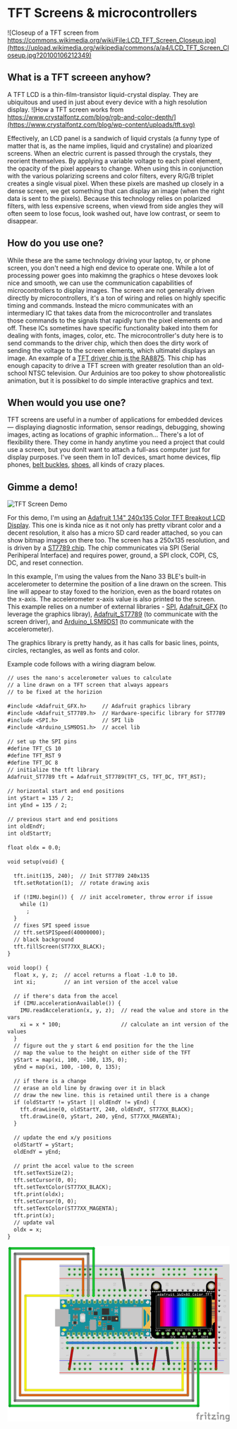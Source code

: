 # TFT Screens & microcontrollers
![Closeup of a TFT screen from https://commons.wikimedia.org/wiki/File:LCD_TFT_Screen_Closeup.jpg](https://upload.wikimedia.org/wikipedia/commons/a/a4/LCD_TFT_Screen_Closeup.jpg?20100106212349)

## What is a TFT screeen anyhow?
A TFT LCD is a thin-film-transistor liquid-crystal display.  They are ubiquitous and used in just about every device with a high resolution display. 
![How a TFT screen works from https://www.crystalfontz.com/blog/rgb-and-color-depth/](https://www.crystalfontz.com/blog/wp-content/uploads/tft.svg)

Effectively, an LCD panel is a sandwich of liquid crystals (a funny type of matter that is, as the name implies, liquid and crystaline) and ploarized screens. When an electric current is passed through the crystals, they reorient themselves. By applying a variable voltage to each pixel element, the opacity of the pixel appears to change. When using this in conjunction with the various polarizing screens and color filters, every R/G/B triplet creates a single visual pixel. When these pixels are mashed up closely in a dense screen, we get something that can display an image (when the right data is sent to the pixels).
Because this technology relies on polarized filters, with less expensive screens, when viewd from side angles they will often seem to lose focus, look washed out, have low contrast, or seem to disappear. 

## How do you use one?
While these are the same technology driving your laptop, tv, or phone screen, you don't need a high end device to operate one. While a lot of processing power goes into makimng the graphics o htese devoxes look nice and smooth, we can use the communication capabilities of microcontrollers to display images. The screen are not generally driven directly by microcontrollers, it's a ton of wiring and relies on highly specific timing and commands. Instead the micro communicates with an intermediary IC that takes data from the microcontroller and translates those commands to the signals that rapidly turn the pixel elements on and off. 
These ICs sometimes have specific functionality baked into them for dealing with fonts, images, color, etc. The microcontroller's duty here is to send commands to the driver chip, which then does the dirty work of sending the voltage to the screen elements, which ultimatel displays an image.
An example of a [TFT driver chip is the RA8875](https://www.raio.com.tw/en/RA8875.html). This chip has enough capacity to drive a TFT screen with greater resolution than an old-school NTSC television. Our Arduinios are too pokey to show photorealistic animation, but it is possibkel to do simple interactive graphics and text.

## When would you use one?
TFT screens are useful in a number of applications for embedded devices — displaying diagnostic information, sensor readings, debugging, showing images, acting as locations of graphic information... There's a lot of flexibility there. They come in handy anytime you need a project that could use a screen, but you donlt want to attach a full-ass computer just for display purposes.
I've seen them in IoT devices, smart home devices, flip phones, [belt buckles](https://www.instructables.com/The-Asteroid-Belt/), [shoes](http://www.theaphroditeproject.tv/), all kinds of crazy places.

## Gimme a demo!
![TFT Screen Demo](tft_accel.gif)

For this demo, I'm using an [Adafruit 1.14" 240x135 Color TFT Breakout LCD Display](https://www.adafruit.com/product/4383). This one is kinda nice as it not only has pretty vibrant color and a decent resolution, it also has a micro SD card reader attached, so you can show bitmap images on there too.
The screen has a 250x135 resolution, and is driven by a [ST7789 chip](https://www.rhydolabz.com/documents/33/ST7789.pdf). The chip communicates via SPI (Serial Perihiperal Interface) and requires power, ground, a SPI clock, COPI, CS, DC, and reset connection.

In this example, I'm using the values from the Nano 33 BLE's built-in accelerometer to determine the position of a line drawn on the screen. This line will appear to stay foxed to the horizion, even as the board rotates on the x-axis. The accelerometer x-axis value is also printed to the screen. This example relies on a number of external libraries - [SPI](https://www.arduino.cc/reference/en/language/functions/communication/spi/), [Adafruit_GFX](https://learn.adafruit.com/adafruit-gfx-graphics-library/) (to leverage the graphics libray), [Adafruit_ST7789](https://github.com/adafruit/Adafruit-ST7735-Library) (to communicate with the screen driver), and [Arduino_LSM9DS1](https://www.arduino.cc/reference/en/libraries/arduino_lsm9ds1/) (to communicate with the accelerometer).

The graphics library is pretty handy, as it has calls for basic lines, points, circles, rectangles, as well as fonts and color. 

Example code follows with a wiring diagram below.

```
// uses the nano's accelerometer values to calculate
// a line drawn on a TFT screen that always appears
// to be fixed at the horizion

#include <Adafruit_GFX.h>     // Adafruit graphics library
#include <Adafruit_ST7789.h>  // Hardware-specific library for ST7789
#include <SPI.h>              // SPI lib
#include <Arduino_LSM9DS1.h>  // accel lib

// set up the SPI pins
#define TFT_CS 10
#define TFT_RST 9
#define TFT_DC 8
// initialize the tft library
Adafruit_ST7789 tft = Adafruit_ST7789(TFT_CS, TFT_DC, TFT_RST);

// horizontal start and end positions
int yStart = 135 / 2;
int yEnd = 135 / 2;

// previous start and end positions
int oldEndY;
int oldStartY;

float oldx = 0.0;

void setup(void) {

  tft.init(135, 240);  // Init ST7789 240x135
  tft.setRotation(1);  // rotate drawing axis

  if (!IMU.begin()) {  // init accelrometer, throw error if issue
    while (1)
      ;
  }
  // fixes SPI speed issue
  // tft.setSPISpeed(40000000);
  // black background
  tft.fillScreen(ST77XX_BLACK);
}

void loop() {
  float x, y, z;  // accel returns a float -1.0 to 10.
  int xi;         // an int version of the accel value

  // if there's data from the accel
  if (IMU.accelerationAvailable()) {
    IMU.readAcceleration(x, y, z);  // read the value and store in the vars
    xi = x * 100;                   // calculate an int version of the values
  }
  // figure out the y start & end position for the the line
  // map the value to the height on either side of the TFT
  yStart = map(xi, 100, -100, 135, 0);
  yEnd = map(xi, 100, -100, 0, 135);

  // if there is a change
  // erase an old line by drawing over it in black
  // draw the new line. this is retained until there is a change
  if (oldStartY != yStart || oldEndY != yEnd) {
    tft.drawLine(0, oldStartY, 240, oldEndY, ST77XX_BLACK);
    tft.drawLine(0, yStart, 240, yEnd, ST77XX_MAGENTA);
  }

  // update the end x/y positions
  oldStartY = yStart;
  oldEndY = yEnd;

  // print the accel value to the screen
  tft.setTextSize(2);
  tft.setCursor(0, 0);
  tft.setTextColor(ST77XX_BLACK);
  tft.print(oldx);
  tft.setCursor(0, 0);
  tft.setTextColor(ST77XX_MAGENTA);
  tft.print(x);
  // update val
  oldx = x;
}
```

![TFT Screen BB](tft_image.png)
